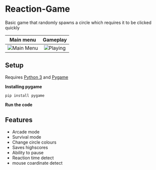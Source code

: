 # Reaction-Game

Basic game that randomly spawns a circle which requires it to be clicked quickly

Main menu           |  Gameplay
:-------------------------:|:-------------------------:
![](screenshots/MainMenu.png "Main Menu") |  ![](screenshots/playing.png "Playing")

## Setup
Requires [Python 3](https://www.python.org/downloads/) and [Pygame](http://www.pygame.org/download.shtml)


 **Installing pygame**

<pre><code>pip install pygame</code></pre>


**Run the code**


## Features
- Arcade mode
- Survival mode
- Change circle colours
- Saves highscores
- Ability to pause
- Reaction time detect 
- mouse coardinate detect
